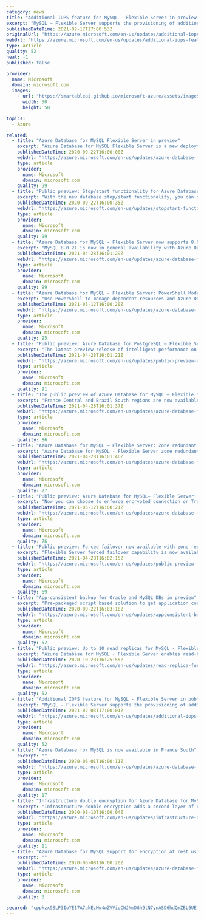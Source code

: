 ```yaml
---
category: news
title: "Additional IOPS feature for MySQL - Flexible Server in preview "
excerpt: "MySQL – Flexible Server supports the provisioning of additional IOPS (preview) so you can provision more IOPS above the complimentary IOPS limit and can increase or decrease the number of IOPS based on workload requirements."
publishedDateTime: 2021-02-17T17:00:53Z
originalUrl: "https://azure.microsoft.com/en-us/updates/additional-iops-feature-for-mysql-flexible-server-in-preview-4/"
webUrl: "https://azure.microsoft.com/en-us/updates/additional-iops-feature-for-mysql-flexible-server-in-preview-4/"
type: article
quality: 52
heat: -1
published: false

provider:
  name: Microsoft
  domain: microsoft.com
  images:
    - url: "https://smartableai.github.io/microsoft-azure/assets/images/organizations/microsoft.com-50x50.jpg"
      width: 50
      height: 50

topics:
  - Azure

related:
  - title: "Azure Database for MySQL Flexible Server in preview"
    excerpt: "Azure Database for MySQL Flexible Server is a new deployment option for Azure Database for MySQL that provides better control and flexibility of database server parameters, more options for high availability, and cost optimization controls."
    publishedDateTime: 2020-09-22T16:00:00Z
    webUrl: "https://azure.microsoft.com/en-us/updates/azure-database-for-mysql-flexible-server-in-preview/"
    type: article
    provider:
      name: Microsoft
      domain: microsoft.com
    quality: 99
  - title: "Public preview: Stop/start functionality for Azure Database for MySQL"
    excerpt: "With the new database stop/start functionality, you can stop the database server when not in use (during non-business hours) and start it when it s back online. "
    publishedDateTime: 2020-09-22T16:00:35Z
    webUrl: "https://azure.microsoft.com/en-us/updates/stopstart-functionality-for-azure-database-for-mysql/"
    type: article
    provider:
      name: Microsoft
      domain: microsoft.com
    quality: 99
  - title: "Azure Database for MySQL - Flexible Server now supports 8.0.21 "
    excerpt: "MySQL 8.0.21 is now in general availability with Azure Database for MySQL - Flexible Server deployment option in all major Azure regions."
    publishedDateTime: 2021-04-28T16:01:29Z
    webUrl: "https://azure.microsoft.com/en-us/updates/azure-database-for-mysql-flexible-server-now-supports-8021/"
    type: article
    provider:
      name: Microsoft
      domain: microsoft.com
    quality: 99
  - title: "Azure Database for MySQL - Flexible Server: PowerShell Module in public preview"
    excerpt: "Use PowerShell to manage dependent resources and Azure Database for MySQL-  Flexible Servers. "
    publishedDateTime: 2021-05-12T16:00:20Z
    webUrl: "https://azure.microsoft.com/en-us/updates/azure-database-for-mysql-flexible-server-powershell-module-in-public-preview/"
    type: article
    provider:
      name: Microsoft
      domain: microsoft.com
    quality: 95
  - title: "Public preview: Azure Database for PostgreSQL – Flexible Server intelligent performance"
    excerpt: "The latest preview release of intelligent performance on Azure Database for PostgreSQL – Flexible Server on Postgres 11 and 12 is now available."
    publishedDateTime: 2021-04-28T16:01:21Z
    webUrl: "https://azure.microsoft.com/en-us/updates/public-preview-azure-database-for-postgresql-flexible-server-intelligent-performance/"
    type: article
    provider:
      name: Microsoft
      domain: microsoft.com
    quality: 91
  - title: "The public preview of Azure Database for MySQL – Flexible Server is available in two new regions"
    excerpt: "France Central and Brazil South regions are now available deployment options for the public preview of Azure Database for MySQL – Flexible Server."
    publishedDateTime: 2021-04-28T16:01:37Z
    webUrl: "https://azure.microsoft.com/en-us/updates/azure-database-for-mysql-flexible-server-new-regions/"
    type: article
    provider:
      name: Microsoft
      domain: microsoft.com
    quality: 86
  - title: "Azure Database for MySQL – Flexible Server: Zone redundant high availability now generally available in new regions"
    excerpt: "Azure Database for MySQL - Flexible Server zone redundant high availability is now available in two new regions: UK South and Japan East."
    publishedDateTime: 2021-04-28T16:01:46Z
    webUrl: "https://azure.microsoft.com/en-us/updates/azure-database-for-mysql-flexible-server-zone-redundant-high-availability-now-generally-available-in-new-regions/"
    type: article
    provider:
      name: Microsoft
      domain: microsoft.com
    quality: 77
  - title: "Public preview: Azure Database for MySQL– Flexible Server: Announcing SSL enforcement and minimum TLS version choice"
    excerpt: "Now you can choose to enforce encrypted connection or Transport Layer Support version on Azure Database for MySQL - Flexible Server."
    publishedDateTime: 2021-05-12T16:00:21Z
    webUrl: "https://azure.microsoft.com/en-us/updates/azure-database-for-mysql-flexible-server-announcing-ssl-enforcement-and-minimum-tls-version-choice/"
    type: article
    provider:
      name: Microsoft
      domain: microsoft.com
    quality: 76
  - title: "Public preview: Forced failover now available with zone redundant high availability for Azure Database for MySQL - Flexible Server"
    excerpt: "Flexible Server forced failover capability is now available in all zone redundant regions. "
    publishedDateTime: 2021-04-28T16:02:15Z
    webUrl: "https://azure.microsoft.com/en-us/updates/public-preview-forced-failover-now-available-with-zone-redundant-ha-for-azure-database-for-mysql-flexible-server/"
    type: article
    provider:
      name: Microsoft
      domain: microsoft.com
    quality: 69
  - title: "App-consistent backup for Oracle and MySQL DBs in preview"
    excerpt: "Pre-packaged script based solution to get application consistent snapshots for Oracle and MySQL DBs. Just provide connection information and workload name and leverage the instant restore benefit of Azure VM backups and minimize costs by selectively include/excluding relevant disks."
    publishedDateTime: 2020-09-22T16:03:18Z
    webUrl: "https://azure.microsoft.com/en-us/updates/appconsistent-backup-for-oracle-and-mysql-dbs/"
    type: article
    provider:
      name: Microsoft
      domain: microsoft.com
    quality: 52
  - title: "Public preview: Up to 10 read replicas for MySQL - Flexible Server"
    excerpt: "Azure Database for MySQL - Flexible Server enables read-heavy workloads to scale out and be balanced across replica servers according to preferences. "
    publishedDateTime: 2020-10-28T16:25:55Z
    webUrl: "https://azure.microsoft.com/en-us/updates/read-replica-for-mysql-flexible-server/"
    type: article
    provider:
      name: Microsoft
      domain: microsoft.com
    quality: 52
  - title: "Additional IOPS feature for MySQL - Flexible Server in public preview "
    excerpt: "MySQL - Flexible Server supports the provisioning of additional IOPS (preview) so you can provision more IOPS above the complimentary IOPS limit and can increase or decrease the number of IOPS based on workload requirements."
    publishedDateTime: 2021-02-03T17:00:01Z
    webUrl: "https://azure.microsoft.com/en-us/updates/additional-iops-feature-for-mysql-flexible-server-in-preview/"
    type: article
    provider:
      name: Microsoft
      domain: microsoft.com
    quality: 52
  - title: "Azure Database for MySQL is now available in France South"
    excerpt: ""
    publishedDateTime: 2020-06-01T16:00:11Z
    webUrl: "https://azure.microsoft.com/en-us/updates/azure-database-for-mysql-is-now-available-in-france-south/"
    type: article
    provider:
      name: Microsoft
      domain: microsoft.com
    quality: 17
  - title: "Infrastructure double encryption for Azure Database for MySQL is in public preview"
    excerpt: "Infrastructure double encryption adds a second layer of encryption and a different encryption algorithm which gives an additional layer of protection for your data at rest. "
    publishedDateTime: 2020-08-10T16:00:04Z
    webUrl: "https://azure.microsoft.com/en-us/updates/infrastructure-double-encryption-for-azure-database-for-mysql-is-in-public-preview/"
    type: article
    provider:
      name: Microsoft
      domain: microsoft.com
    quality: 11
  - title: "Azure Database for MySQL support for encryption at rest using customer-managed keys now in preview"
    excerpt: ""
    publishedDateTime: 2020-06-08T16:00:20Z
    webUrl: "https://azure.microsoft.com/en-us/updates/azure-database-for-mysql-encryption-at-rest-byok-preview/"
    type: article
    provider:
      name: Microsoft
      domain: microsoft.com
    quality: 3

secured: "cppkzx9SLP3IoYE17A7akEzMw4wZVVioCWJNmDGh9tN7ynASD6hdQmZBL6UEfM1vszyjBDSAzWWdyuKuXSFTkRYlGHkR5E4SMmuIy+v6jlYkc4WSA5b7bgw0vEWqkPz95NLSkEcvNZqQvDHf3IueGCrmmqeczlI1CUxX0nQ7M49tFM1M0KhJTlbBnqsQKXyBBvrFb7pFnMA+C5spi58REjYcj5we06lHNNzmeW1e9Nf7eVLK/0O3Lk/XI3EvEoQOJmw7oZ5LN+Z6nWsU5o4nIZQzwhSqiiNJy5pymTXXd3+JeRvjjHHAI+9qYiKbCH7zzYN2S+rQSs0F2fV1cCxfwymEigMuZwHR/6h2bF+Fo/A=;YMr7sv8WvSNGT/VcOHKDLQ=="
---
```


